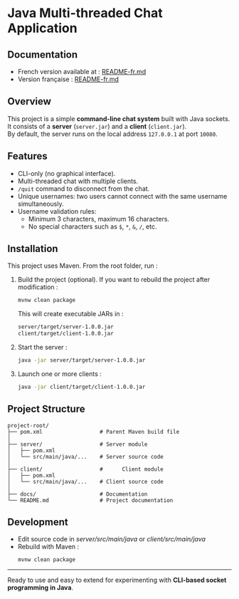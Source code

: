 # Java Multi-threaded Chat Application

## Documentation

- French version available at : [README-fr.md](docs/README-fr.md)
- Version française : [README-fr.md](docs/README-fr.md)

## Overview

This project is a simple **command-line chat system** built with Java sockets.  
It consists of a **server** (`server.jar`) and a **client** (`client.jar`).  
By default, the server runs on the local address `127.0.0.1` at port `10080`.

## Features

- CLI-only (no graphical interface).
- Multi-threaded chat with multiple clients.
- `/quit` command to disconnect from the chat.
- Unique usernames: two users cannot connect with the same username simultaneously.
- Username validation rules:
  - Minimum 3 characters, maximum 16 characters.
  - No special characters such as `$`, `*`, `&`, `/`, etc.

## Installation

This project uses Maven.
From the root folder, run :

1. Build the project (optional).
   If you want to rebuild the project after modification :

   ```bash
   mvnw clean package
   ```

   This will create executable JARs in :

   ```bash
   server/target/server-1.0.0.jar
   client/target/client-1.0.0.jar
   ```

2. Start the server :
   ```bash
   java -jar server/target/server-1.0.0.jar
   ```
3. Launch one or more clients :
   ```bash
   java -jar client/target/client-1.0.0.jar
   ```

## Project Structure

```
project-root/
├── pom.xml                  # Parent Maven build file
│
├── server/                  # Server module
│   ├── pom.xml
│   └── src/main/java/...    # Server source code
│
├── client/                  #      Client module
│   ├── pom.xml
│   └── src/main/java/...    # Client source code
│
├── docs/                    # Documentation
└── README.md                # Project documentation
```

## Development

- Edit source code in _server/src/main/java_ or _client/src/main/java_
- Rebuild with Maven :
  ```bash
  mvnw clean package
  ```

---

Ready to use and easy to extend for experimenting with **CLI-based socket programming in Java**.
